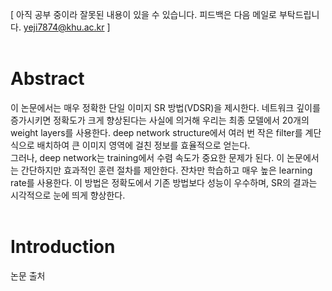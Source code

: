 
[ 아직 공부 중이라 잘못된 내용이 있을 수 있습니다. 피드백은 다음 메일로 부탁드립니다. yeji7874@khu.ac.kr ] <br><br>

# Abstract <br>
이 논문에서는 매우 정확한 단일 이미지 SR 방법(VDSR)을 제시한다. 네트워크 깊이를 증가시키면 정확도가 크게 향상된다는 사실에 의거해 우리는 최종 모델에서 20개의 weight layers를 사용한다.
deep network structure에서 여러 번 작은 filter를 계단식으로 배치하여 큰 이미지 영역에 걸친 정보를 효율적으로 얻는다. <br>
그러나, deep network는 training에서 수렴 속도가 중요한 문제가 된다. 이 논문에서는 간단하지만 효과적인 훈련 절차를 제안한다. 잔차만 학습하고 매우 높은 learning rate를 사용한다. 
이 방법은 정확도에서 기존 방법보다 성능이 우수하며, SR의 결과는 시각적으로 눈에 띄게 향상한다. <br><br>

# Introduction <br>

논문 출처
